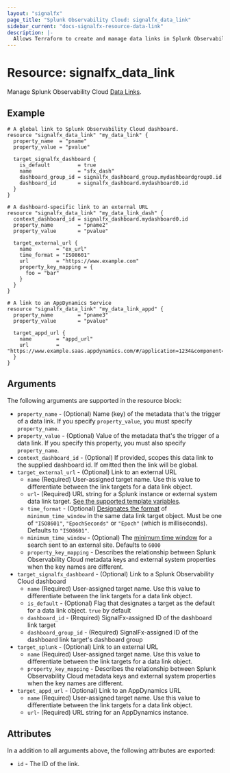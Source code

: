```yaml
---
layout: "signalfx"
page_title: "Splunk Observability Cloud: signalfx_data_link"
sidebar_current: "docs-signalfx-resource-data-link"
description: |-
  Allows Terraform to create and manage data links in Splunk Observability Cloud
---
```


# Resource: signalfx_data_link

Manage Splunk Observability Cloud [Data Links](https://docs.signalfx.com/en/latest/managing/data-links.html).

## Example

```hcl
# A global link to Splunk Observability Cloud dashboard.
resource "signalfx_data_link" "my_data_link" {
  property_name  = "pname"
  property_value = "pvalue"

  target_signalfx_dashboard {
    is_default         = true
    name               = "sfx_dash"
    dashboard_group_id = signalfx_dashboard_group.mydashboardgroup0.id
    dashboard_id       = signalfx_dashboard.mydashboard0.id
  }
}

# A dashboard-specific link to an external URL
resource "signalfx_data_link" "my_data_link_dash" {
  context_dashboard_id = signalfx_dashboard.mydashboard0.id
  property_name        = "pname2"
  property_value       = "pvalue"

  target_external_url {
    name        = "ex_url"
    time_format = "ISO8601"
    url         = "https://www.example.com"
    property_key_mapping = {
      foo = "bar"
    }
  }
}

# A link to an AppDynamics Service
resource "signalfx_data_link" "my_data_link_appd" {
  property_name        = "pname3"
  property_value       = "pvalue"

  target_appd_url {
    name        = "appd_url"
    url         = "https://www.example.saas.appdynamics.com/#/application=1234&component=5678"
  }
}
```

## Arguments

The following arguments are supported in the resource block:

* `property_name` - (Optional) Name (key) of the metadata that's the trigger of a data link. If you specify `property_value`, you must specify `property_name`.
* `property_value` - (Optional) Value of the metadata that's the trigger of a data link. If you specify this property, you must also specify `property_name`.
* `context_dashboard_id` - (Optional) If provided, scopes this data link to the supplied dashboard id. If omitted then the link will be global.
* `target_external_url` - (Optional) Link to an external URL
  * `name` (Required) User-assigned target name. Use this value to differentiate between the link targets for a data link object.
  * `url`- (Required) URL string for a Splunk instance or external system data link target. [See the supported template variables](https://dev.splunk.com/observability/docs/administration/datalinks/).
  * `time_format` - (Optional) [Designates the format](https://dev.splunk.com/observability/docs/administration/datalinks/) of `minimum_time_window` in the same data link target object. Must be one of `"ISO8601"`, `"EpochSeconds"` or `"Epoch"` (which is milliseconds). Defaults to `"ISO8601"`.
  * `minimum_time_window` - (Optional) The [minimum time window](https://dev.splunk.com/observability/docs/administration/datalinks/) for a search sent to an external site. Defaults to `6000`
  * `property_key_mapping` - Describes the relationship between Splunk Observability Cloud metadata keys and external system properties when the key names are different.
* `target_signalfx_dashboard` - (Optional) Link to a Splunk Observability Cloud dashboard
  * `name` (Required) User-assigned target name. Use this value to differentiate between the link targets for a data link object.
  * `is_default` - (Optional) Flag that designates a target as the default for a data link object. `true` by default
  * `dashboard_id` - (Required) SignalFx-assigned ID of the dashboard link target
  * `dashboard_group_id` - (Required) SignalFx-assigned ID of the dashboard link target's dashboard group
* `target_splunk` - (Optional) Link to an external URL
  * `name` (Required) User-assigned target name. Use this value to differentiate between the link targets for a data link object.
  * `property_key_mapping` - Describes the relationship between Splunk Observability Cloud metadata keys and external system properties when the key names are different.
* `target_appd_url` - (Optional) Link to an AppDynamics URL
  * `name` (Required) User-assigned target name. Use this value to differentiate between the link targets for a data link object.
  * `url`- (Required) URL string for an AppDynamics instance.

## Attributes

In a addition to all arguments above, the following attributes are exported:

* `id` - The ID of the link.

